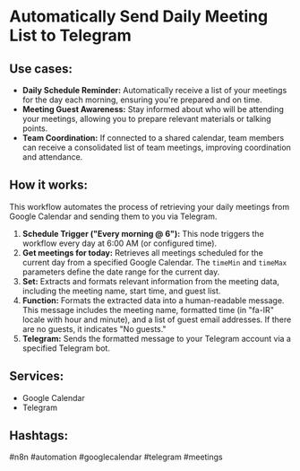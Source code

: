 # Automatically Send Daily Meeting List to Telegram

## Use cases:

- **Daily Schedule Reminder:** Automatically receive a list of your meetings for the day each morning, ensuring you're prepared and on time.
- **Meeting Guest Awareness:** Stay informed about who will be attending your meetings, allowing you to prepare relevant materials or talking points.
- **Team Coordination:** If connected to a shared calendar, team members can receive a consolidated list of team meetings, improving coordination and attendance.

## How it works:

This workflow automates the process of retrieving your daily meetings from Google Calendar and sending them to you via Telegram.

1.  **Schedule Trigger ("Every morning @ 6"):** This node triggers the workflow every day at 6:00 AM (or configured time).
2.  **Get meetings for today:** Retrieves all meetings scheduled for the current day from a specified Google Calendar. The `timeMin` and `timeMax` parameters define the date range for the current day.
3.  **Set:** Extracts and formats relevant information from the meeting data, including the meeting name, start time, and guest list.
4.  **Function:** Formats the extracted data into a human-readable message. This message includes the meeting name, formatted time (in "fa-IR" locale with hour and minute), and a list of guest email addresses. If there are no guests, it indicates "No guests."
5.  **Telegram:** Sends the formatted message to your Telegram account via a specified Telegram bot.

## Services:

-   Google Calendar
-   Telegram

## Hashtags:

#n8n #automation #googlecalendar #telegram #meetings
